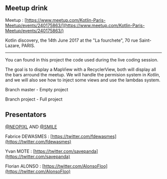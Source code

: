 ## Meetup drink

Meetup : [https://www.meetup.com/Kotlin-Paris-Meetup/events/240175863/](https://www.meetup.com/Kotlin-Paris-Meetup/events/240175863/)

Kotlin discovery, the 14th June 2017 at the "La fourchete", 70 rue Saint-Lazare, PARIS.

---

You can found in this project the code used during the live coding session.

The goal is to display a MapView with a RecyclerView, both will display all the bars arround the meetup.
We will handle the permision system in *Kotlin*, and we will also see how to inject some views and use the lambdas system.

Branch master - Empty project

Branch project - Full project

Presentators
---

[@NEOPIXL](http://neopixl.com/) AND
[@SMILE](http://www.smile.fr/)

Fabrice DEWASMES : [https://twitter.com/fdewasmes](https://twitter.com/fdewasmes)

Yvan MOTE : [https://twitter.com/savepanda](https://twitter.com/savepanda)

Florian ALONSO : [https://twitter.com/AlonsoFloo](https://twitter.com/AlonsoFloo)



